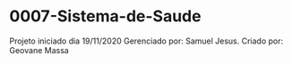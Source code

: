 # 0007-Sistema-de-Saude
Projeto iniciado dia 19/11/2020 Gerenciado por: Samuel Jesus. Criado por: Geovane Massa
